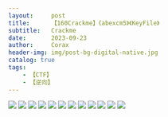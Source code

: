 ```yaml
---
layout:     post
title:      【160Crackme】《abexcm5》《KeyFile》
subtitle:   Crackme
date:       2023-09-23
author:     Corax
header-img: img/post-bg-digital-native.jpg
catalog: true
tags:
    - 【CTF】
    - 【逆向】
---
```




![](https://typora-1321221957.cos.ap-shanghai.myqcloud.com/image1/202311020022827.png)
![](https://typora-1321221957.cos.ap-shanghai.myqcloud.com/image1/202311020022829.png)
![](https://typora-1321221957.cos.ap-shanghai.myqcloud.com/image1/202311020022831.png)
![](https://typora-1321221957.cos.ap-shanghai.myqcloud.com/image1/202311020022832.png)
![](https://typora-1321221957.cos.ap-shanghai.myqcloud.com/image1/202311020022834.png)
![](https://typora-1321221957.cos.ap-shanghai.myqcloud.com/image1/202311020022835.png)
![](https://typora-1321221957.cos.ap-shanghai.myqcloud.com/image1/202311020022836.png)
![](https://typora-1321221957.cos.ap-shanghai.myqcloud.com/image1/202311020022838.png)
![](https://typora-1321221957.cos.ap-shanghai.myqcloud.com/image1/202311020022839.png)
![](https://typora-1321221957.cos.ap-shanghai.myqcloud.com/image1/202311020022841.png)
![](https://typora-1321221957.cos.ap-shanghai.myqcloud.com/image1/202311020022842.png)
![](https://typora-1321221957.cos.ap-shanghai.myqcloud.com/image1/202311020022843.png)
